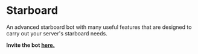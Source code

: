 # Starboard

An advanced starboard bot with many useful features that are designed to carry out your server's starboard needs.

<b>Invite the bot [here.](https://discord.com/api/oauth2/authorize?client_id=984501396051214426&permissions=268512368&scope=bot%20applications.commands)<b>
